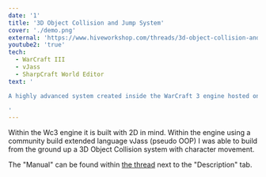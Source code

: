 ```yaml
---
date: '1'
title: '3D Object Collision and Jump System'
cover: './demo.png'
external: 'https://www.hiveworkshop.com/threads/3d-object-collision-and-jump-system-v0-7-0-0-beta.263598/'
youtube2: 'true'
tech:
  - WarCraft III
  - vJass
  - SharpCraft World Editor
text: '

A highly advanced system created inside the WarCraft 3 engine hosted on <a href="https://www.hiveworkshop.com/threads/3d-object-collision-and-jump-system-v0-7-0-0-beta.263598/">Hive Workshop</a> with a 5/5 star rating (9 ratings) and 800 downloads.

'
---
```


Within the Wc3 engine it is built with 2D in mind. Within the
engine using a community build extended language vJass (pseudo OOP)
I was able to build from the ground up a 3D Object Collision system with character movement.

The "Manual" can be found within [the thread](https://www.hiveworkshop.com/threads/3d-object-collision-and-jump-system-v0-7-0-0-beta.263598/) next to the "Description" tab.
